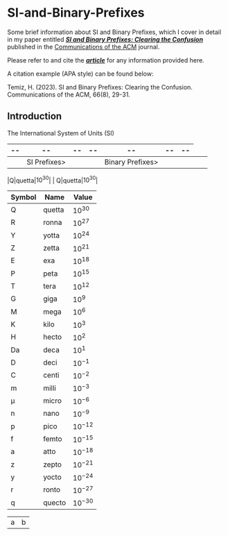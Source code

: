 


# SI-and-Binary-Prefixes
Some brief information about SI and Binary Prefixes, which I cover in detail in 
my paper entitled [___SI and Binary Prefixes: Clearing the Confusion___](https://dl.acm.org/doi/10.1145/3572027)
published in the [Communications of the ACM](https://cacm.acm.org/magazines/2023/8/274934-si-and-binary-prefixes-clearing-the-confusion/abstract) journal.

Please refer to and cite the [___article___](https://dl.acm.org/doi/10.1145/3572027) for any information 
provided here.

A citation example (APA style) can be found below:

Temiz, H. (2023). SI and Binary Prefixes: Clearing the Confusion. Communications of the ACM, 66(8), 29-31.

## Introduction

The International System of Units (SI)


|--|--|--|--|--|--|--|
|--|--|--|--|--|--|--|
|<td rowspan=2>SI Prefixes></td> | | <td rowspan=2>Binary Prefixes></td>|



|Q|quetta|$10^{30}$| | Q|quetta|$10^{30}$|




|Symbol|Name|Value|
|--|--|--|
|Q|quetta|$10^{30}$|
|R|ronna|$10^{27}$|
|Y|yotta|$10^{24}$|
|Z|zetta|$10^{21}$|
|E|exa|$10^{18}$|
|P|peta|$10^{15}$|
|T|tera|$10^{12}$|
|G|giga|$10^{9}$|
|M|mega|$10^{6}$|
|K|kilo|$10^{3}$|
|H|hecto|$10^{2}$|
|Da|deca|$10^{1}$|
|D|deci|$10^{-1}$|
|C|centi|$10^{-2}$|
|m|milli|$10^{-3}$|
|µ|micro|$10^{-6}$|
|n|nano|$10^{-9}$|
|p|pico|$10^{-12}$|
|f|femto|$10^{-15}$|
|a|atto|$10^{-18}$|
|z|zepto|$10^{-21}$|
|y|yocto|$10^{-24}$|
|r|ronto|$10^{-27}$|
|q|quecto|$10^{-30}$|






|||
|--|--|
|a|b|







<!--

<html>

<style>
.divTable
{
display: table;
width:auto;
background-color:#eee;
border:1px solid #666666;
border-spacing:1px;
}
.divRow
{
width:auto;
display:table-row;
}
.divCell
{
width:150px;
float:left;
display:table-column;
background-color: rgb(212, 209, 209);
}
</style>

<body>

<div class="divTable">
<div class="headerRow">
    <div class="divCell">Symbol</div> <div class="divCell">Name</div><div class="divCell">Value</div>
</div>
<div class="divRow">
    <div class="divCell">Y</div> <div class="divCell">yotto</div><div class="divCell">$$10^{24}</div>

</div>

</div>

</body>
</html>

-->

